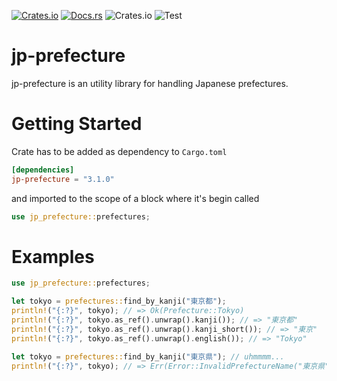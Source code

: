 [![Crates.io](https://img.shields.io/crates/v/jp-prefecture.svg)](https://crates.io/crates/jp-prefecture)
[![Docs.rs](https://docs.rs/jp-prefecture/badge.svg)](https://docs.rs/jp-prefecture)
![Crates.io](https://img.shields.io/crates/l/jp-prefecture)
![Test](https://github.com/itto-ki/jp-prefecture/actions/workflows/test.yml/badge.svg?branch=main)

# jp-prefecture

jp-prefecture is an utility library for handling Japanese prefectures.

# Getting Started

Crate has to be added as dependency to `Cargo.toml`

```toml
[dependencies]
jp-prefecture = "3.1.0"
```

and imported to the scope of a block where it's begin called

```rust
use jp_prefecture::prefectures;
```

# Examples

```rust
use jp_prefecture::prefectures;

let tokyo = prefectures::find_by_kanji("東京都");
println!("{:?}", tokyo); // => Ok(Prefecture::Tokyo)
println!("{:?}", tokyo.as_ref().unwrap().kanji()); // => "東京都"
println!("{:?}", tokyo.as_ref().unwrap().kanji_short()); // => "東京"
println!("{:?}", tokyo.as_ref().unwrap().english()); // => "Tokyo"

let tokyo = prefectures::find_by_kanji("東京県"); // uhmmmm...
println!("{:?}", tokyo); // => Err(Error::InvalidPrefectureName("東京県"))
```
